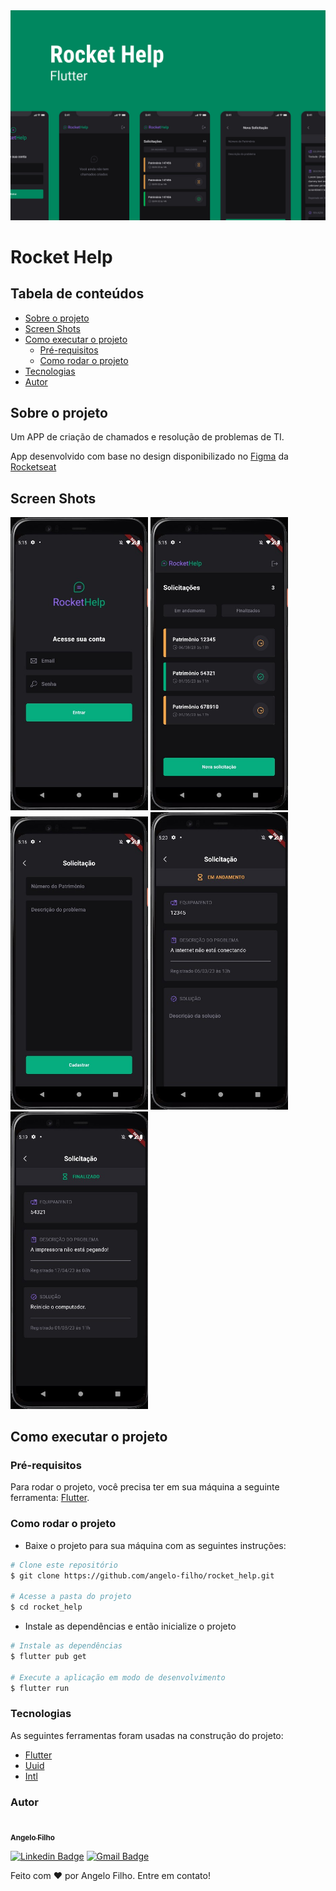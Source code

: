 <img src="./readme_assets/capa.jpg" alt="Screen shot do Expenses App tela de início" title="Expenses App tela de início"/>

# Rocket Help

## Tabela de conteúdos

- [Sobre o projeto](#sobre-o-projeto)
- [Screen Shots](#screen-shots)
- [Como executar o projeto](#como-executar-o-projeto)
  - [Pré-requisitos](#pré-requisitos)
  - [Como rodar o projeto](#como-rodar-o-projeto)
- [Tecnologias](#tecnologias)
- [Autor](#autor)

## Sobre o projeto

Um APP de criação de chamados e resolução de problemas de TI.

App desenvolvido com base no design disponibilizado no [Figma](https://www.figma.com/community/file/1130846653327904117/Rocket-Help---Ignite-Lab) da [Rocketseat](https://rocketseat.com.br)

## Screen Shots

<p>
  <img src="./readme_assets/rocket-help-login.jpg" alt="Screen shot do Rocket Help tela de login" title="Rocket Help tela de login" width="220px"/>
  <img src="./readme_assets/rocket-help-home.jpg" alt="Screen shot do Rocket Help tela de início" title="Rocket Help tela de início" width="220px"/>
  <img src="./readme_assets/rocket-help-new.jpg" alt="Screen shot do Rocket Help tela de nova solicitação" title="Rocket Help tela de nova solicitação" width="220px"/>
  <img src="./readme_assets/rocket-help-details-ongoing.jpg" alt="Screen shot do Rocket Help tela de detalhes em andamento" title="Rocket Help tela de detalhes em andamento" width="220px"/>
  <img src="./readme_assets/rocket-help-details-finished.jpg" alt="Screen shot do Rocket Help tela de tela de detalhes finalizado" title="Rocket Help tela de tela de detalhes finalizado" width="220px"/>
</p>

## Como executar o projeto

### Pré-requisitos

Para rodar o projeto, você precisa ter em sua máquina a seguinte ferramenta: [Flutter](https://docs.flutter.dev/get-started/install).

### Como rodar o projeto

- Baixe o projeto para sua máquina com as seguintes instruções:

```bash
# Clone este repositório
$ git clone https://github.com/angelo-filho/rocket_help.git

# Acesse a pasta do projeto
$ cd rocket_help
```

- Instale as dependências e então inicialize o projeto

```bash
# Instale as dependências
$ flutter pub get

# Execute a aplicação em modo de desenvolvimento
$ flutter run
```

### Tecnologias

As seguintes ferramentas foram usadas na construção do projeto:

- [Flutter](https://flutter.dev/)
- [Uuid](https://pub.dev/packages/uuid)
- [Intl](https://pub.dev/packages/intl)

### Autor

<a href="https://github.com/angelo-filho">
  <img style="border-radius: 50%;" src="https://github.com/angelo-filho.png" width="100px;" alt=""/>
  <br />
  <sub><b>Angelo Filho</b></sub>
</a>

[![Linkedin Badge](https://img.shields.io/badge/-Angelo-blue?style=flat-square&logo=Linkedin&logoColor=white&link=https://www.linkedin.com/in/angelo-filho-4a44a8190/)](https://www.linkedin.com/in/angelo-filho-4a44a8190/)
[![Gmail Badge](https://img.shields.io/badge/-angelo.filho06@gmail.com-c14438?style=flat-square&logo=Gmail&logoColor=white&link=mailto:angelo.filho06@gmail.com)](mailto:angelo.filho06@gmail.com)

Feito com ❤️ por Angelo Filho. Entre em contato!
